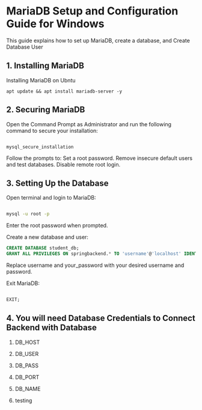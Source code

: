 # MariaDB Setup and Configuration Guide for Windows

This guide explains how to set up MariaDB, create a database, and Create Database User

## 1. Installing MariaDB

Installing MariaDB on Ubntu

```shell
apt update && apt install mariadb-server -y
```

## 2. Securing MariaDB

Open the Command Prompt as Administrator and run the following command to secure your installation:

```shell

mysql_secure_installation
```

Follow the prompts to:
Set a root password.
Remove insecure default users and test databases.
Disable remote root login.

## 3. Setting Up the Database

Open terminal and login to MariaDB:

```bash

mysql -u root -p
```

Enter the root password when prompted.

Create a new database and user:

```sql
CREATE DATABASE student_db;
GRANT ALL PRIVILEGES ON springbackend.* TO 'username'@'localhost' IDENTIFIED BY 'your_password';
```
Replace username and your_password with your desired username and password.

Exit MariaDB:

```sql

EXIT;
```

## 4. You will need Database Credentials to Connect Backend with Database
1. DB_HOST
2. DB_USER
3. DB_PASS
4. DB_PORT
5. DB_NAME

6. testing
